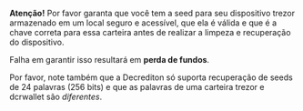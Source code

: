 **Atenção!** Por favor garanta que você tem a seed para seu dispositivo trezor 
armazenado em um local seguro e acessível, que ela é válida e que é a chave
correta para essa carteira antes de realizar a limpeza e recuperação do dispositivo.

Falha em garantir isso resultará em **perda de fundos**.

Por favor, note também que a Decrediton só suporta recuperação de seeds de 24 palavras 
(256 bits) e que as palavras de uma carteira trezor e dcrwallet são *diferentes*.
